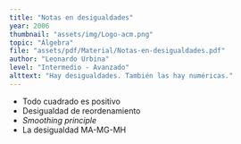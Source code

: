 ```yaml
---
title: "Notas en desigualdades"
year: 2006
thumbnail: "assets/img/Logo-acm.png"
topic: "Álgebra"
file: "assets/pdf/Material/Notas-en-desigualdades.pdf"
author: "Leonardo Urbina"
level: "Intermedio - Avanzado"
alttext: "Hay desigualdades. También las hay numéricas."
---
```


<ul class="list-group list-group-flush">
  <li class="list-group-item">Todo cuadrado es positivo</li>
  <li class="list-group-item">Desigualdad de reordenamiento</li>
  <li class="list-group-item"><i>Smoothing principle</i></li>
  <li class="list-group-item">La desigualdad MA-MG-MH</li>
</ul>